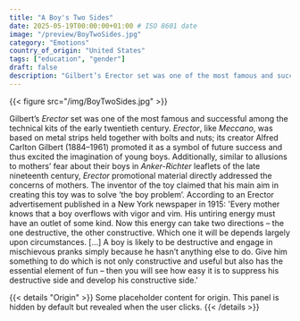 ```yaml
---
title: "A Boy's Two Sides"
date: 2025-05-19T00:00:00+01:00 # ISO 8601 date
image: "/preview/BoyTwoSides.jpg"
category: "Emotions"
country_of_origin: "United States"
tags: ["education", "gender"]
draft: false
description: "Gilbert’s Erector set was one of the most famous and successful..."
---
```


{{< figure src="/img/BoyTwoSides.jpg" >}}

Gilbert’s *Erector* set was one of the most famous and successful among the technical kits of the early twentieth century. *Erector*, like *Meccano*, was based on metal strips held together with bolts and nuts; its creator Alfred Carlton Gilbert (1884–1961) promoted it as a symbol of future success and thus excited the imagination of young boys. Additionally, similar to allusions to mothers’ fear about their boys in *Anker-Richter* leaflets of the late nineteenth century, *Erector* promotional material directly addressed the concerns of mothers. The inventor of the toy claimed that his main aim in creating this toy was to solve ‘the boy problem’. According to an Erector advertisement published in a New York newspaper in 1915:
'Every mother knows that a boy overflows with vigor and vim. His untiring energy must have an outlet of some kind. Now this energy can take two directions – the one destructive, the other constructive. Which one it will be depends largely upon circumstances. […] A boy is likely to be destructive and engage in mischievous pranks simply because he hasn’t anything else to do. Give him something to do which is not only constructive and useful but also has the essential element of fun – then you will see how easy it is to suppress his destructive side and develop his constructive side.'




{{< details "Origin" >}}
Some placeholder content for origin. This panel is hidden by default but revealed when the user clicks.
{{< /details >}}


